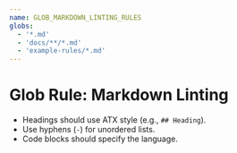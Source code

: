 ```yaml
---
name: GLOB_MARKDOWN_LINTING_RULES
globs:
  - '*.md'
  - 'docs/**/*.md'
  - 'example-rules/*.md'
---
```


# Glob Rule: Markdown Linting

- Headings should use ATX style (e.g., `## Heading`).
- Use hyphens (`-`) for unordered lists.
- Code blocks should specify the language.
